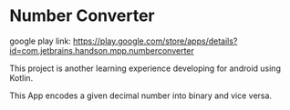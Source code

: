 # Number Converter

google play link: https://play.google.com/store/apps/details?id=com.jetbrains.handson.mpp.numberconverter

This project is another learning experience developing for android using Kotlin.

This App encodes a given decimal number into binary and vice versa.
